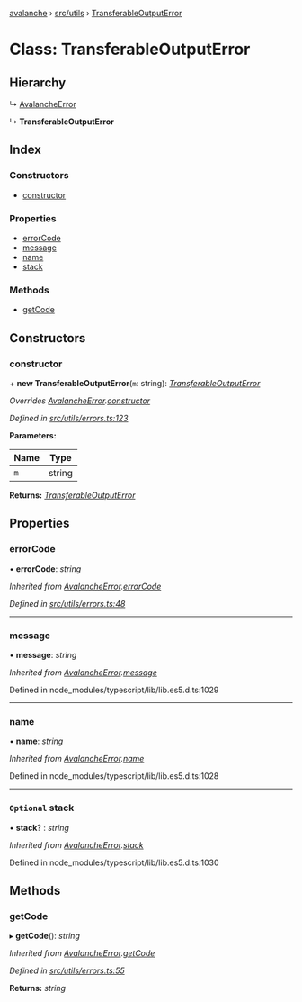 [avalanche](../README.md) › [src/utils](../modules/src_utils.md) › [TransferableOutputError](src_utils.transferableoutputerror.md)

# Class: TransferableOutputError

## Hierarchy

  ↳ [AvalancheError](src_utils.avalancheerror.md)

  ↳ **TransferableOutputError**

## Index

### Constructors

* [constructor](src_utils.transferableoutputerror.md#constructor)

### Properties

* [errorCode](src_utils.transferableoutputerror.md#errorcode)
* [message](src_utils.transferableoutputerror.md#message)
* [name](src_utils.transferableoutputerror.md#name)
* [stack](src_utils.transferableoutputerror.md#optional-stack)

### Methods

* [getCode](src_utils.transferableoutputerror.md#getcode)

## Constructors

###  constructor

\+ **new TransferableOutputError**(`m`: string): *[TransferableOutputError](src_utils.transferableoutputerror.md)*

*Overrides [AvalancheError](src_utils.avalancheerror.md).[constructor](src_utils.avalancheerror.md#constructor)*

*Defined in [src/utils/errors.ts:123](https://github.com/ava-labs/avalanchejs/blob/ca67b81/src/utils/errors.ts#L123)*

**Parameters:**

Name | Type |
------ | ------ |
`m` | string |

**Returns:** *[TransferableOutputError](src_utils.transferableoutputerror.md)*

## Properties

###  errorCode

• **errorCode**: *string*

*Inherited from [AvalancheError](src_utils.avalancheerror.md).[errorCode](src_utils.avalancheerror.md#errorcode)*

*Defined in [src/utils/errors.ts:48](https://github.com/ava-labs/avalanchejs/blob/ca67b81/src/utils/errors.ts#L48)*

___

###  message

• **message**: *string*

*Inherited from [AvalancheError](src_utils.avalancheerror.md).[message](src_utils.avalancheerror.md#message)*

Defined in node_modules/typescript/lib/lib.es5.d.ts:1029

___

###  name

• **name**: *string*

*Inherited from [AvalancheError](src_utils.avalancheerror.md).[name](src_utils.avalancheerror.md#name)*

Defined in node_modules/typescript/lib/lib.es5.d.ts:1028

___

### `Optional` stack

• **stack**? : *string*

*Inherited from [AvalancheError](src_utils.avalancheerror.md).[stack](src_utils.avalancheerror.md#optional-stack)*

Defined in node_modules/typescript/lib/lib.es5.d.ts:1030

## Methods

###  getCode

▸ **getCode**(): *string*

*Inherited from [AvalancheError](src_utils.avalancheerror.md).[getCode](src_utils.avalancheerror.md#getcode)*

*Defined in [src/utils/errors.ts:55](https://github.com/ava-labs/avalanchejs/blob/ca67b81/src/utils/errors.ts#L55)*

**Returns:** *string*
